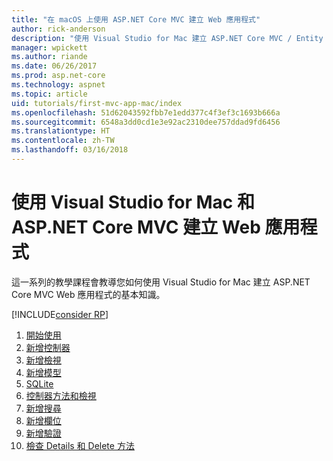 ```yaml
---
title: "在 macOS 上使用 ASP.NET Core MVC 建立 Web 應用程式"
author: rick-anderson
description: "使用 Visual Studio for Mac 建立 ASP.NET Core MVC / Entity Framework 應用程式"
manager: wpickett
ms.author: riande
ms.date: 06/26/2017
ms.prod: asp.net-core
ms.technology: aspnet
ms.topic: article
uid: tutorials/first-mvc-app-mac/index
ms.openlocfilehash: 51d62043592fbb7e1edd377c4f3ef3c1693b666a
ms.sourcegitcommit: 6548a3dd0cd1e3e92ac2310dee757ddad9fd6456
ms.translationtype: HT
ms.contentlocale: zh-TW
ms.lasthandoff: 03/16/2018
---
```

# <a name="create-a-web-app-with-aspnet-core-mvc-using-visual-studio-for-mac"></a>使用 Visual Studio for Mac 和 ASP.NET Core MVC 建立 Web 應用程式

這一系列的教學課程會教導您如何使用 Visual Studio for Mac 建立 ASP.NET Core MVC Web 應用程式的基本知識。 

[!INCLUDE[consider RP](../../includes/razor.md)]

1. [開始使用](xref:tutorials/first-mvc-app-mac/start-mvc)
1. [新增控制器](xref:tutorials/first-mvc-app-mac/adding-controller)
1. [新增檢視](xref:tutorials/first-mvc-app-mac/adding-view)
1. [新增模型](xref:tutorials/first-mvc-app-mac/adding-model)
1. [SQLite](xref:tutorials/first-mvc-app-mac/working-with-sql)
1. [控制器方法和檢視](xref:tutorials/first-mvc-app-mac/controller-methods-views)
1. [新增搜尋](xref:tutorials/first-mvc-app-mac/search)
1. [新增欄位](xref:tutorials/first-mvc-app-mac/new-field)
1. [新增驗證](xref:tutorials/first-mvc-app-mac/validation)
1. [檢查 Details 和 Delete 方法](xref:tutorials/first-mvc-app/details)
